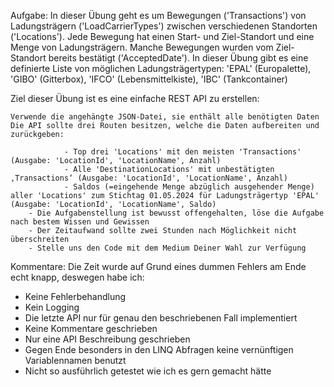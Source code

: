 Aufgabe:
In dieser Übung geht es um Bewegungen ('Transactions') von Ladungsträgern ('LoadCarrierTypes') zwischen verschiedenen Standorten ('Locations'). Jede Bewegung hat einen Start- und Ziel-Standort und eine Menge von Ladungsträgern. Manche Bewegungen wurden vom Ziel-Standort bereits bestätigt ('AcceptedDate'). In dieser Übung gibt es eine definierte Liste von möglichen Ladungsträgertypen: 'EPAL' (Europalette), 'GIBO' (Gitterbox), 'IFCO' (Lebensmittelkiste), 'IBC' (Tankcontainer)
 
Ziel dieser Übung ist es eine einfache REST API zu erstellen:

    Verwende die angehängte JSON-Datei, sie enthält alle benötigten Daten
    Die API sollte drei Routen besitzen, welche die Daten aufbereiten und zurückgeben:

                - Top drei 'Locations' mit den meisten 'Transactions' (Ausgabe: 'LocationId', 'LocationName', Anzahl)
                - Alle 'DestinationLocations' mit unbestätigten ‚Transactions‘ (Ausgabe: 'LocationId', 'LocationName', Anzahl)
                - Saldos (=eingehende Menge abzüglich ausgehender Menge) aller 'Locations' zum Stichtag 01.05.2024 für Ladungsträgertyp 'EPAL' (Ausgabe: 'LocationId', 'LocationName', Saldo)
        - Die Aufgabenstellung ist bewusst offengehalten, löse die Aufgabe nach bestem Wissen und Gewissen
        - Der Zeitaufwand sollte zwei Stunden nach Möglichkeit nicht überschreiten
        - Stelle uns den Code mit dem Medium Deiner Wahl zur Verfügung

Kommentare:
Die Zeit wurde auf Grund eines dummen Fehlers am Ende echt knapp, deswegen habe ich:
- Keine Fehlerbehandlung
- Kein Logging
- Die letzte API nur für genau den beschriebenen Fall implementiert
- Keine Kommentare geschrieben
- Nur eine API Beschreibung geschrieben
- Gegen Ende besonders in den LINQ Abfragen keine vernünftigen Variablennamen benutzt
- Nicht so ausführlich getestet wie ich es gern gemacht hätte
